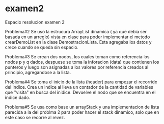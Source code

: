 # examen2
Espacio resolucion examen 2

Problema#2
Se uso la estrucura ArrayList dinamica ( ya que debia ser basada en un arreglo) vista en clase para poder implementar el metodo crearDemoList en la clase DemostracionLista. Esta agregaba los datos y crece cuando se queda sin espacio.

Problema#3 
Se crean dos nodos, los cuales toman como referencia los nodos p y q dados, despuese se toma la inforacion (data) que contienen los punteros y luego son asignadas a los valores por referencia creados al principio, agregandose a la lista.

Problema#4
Se toma el inicio de la lista (header) para empezar el recorrido del indice. 
Crea un indice al lleva un contador de la cantidad de variables que "visita" en busca del inidice. Devuelve el nodo que se encuentra en el indice dado.

Problema#5
Se usa como base un arrayStack y una implementacion de lista parecida a la del problma 2 para poder hacer el stack dinamico, solo que en este caso se recorre al revez. 
